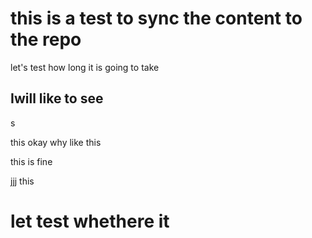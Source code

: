 # this is a test to sync the content to the repo



let's test how long it is going to take 
## Iwill like to see
s

this okay why like this

this is fine

jjj
this 

# let test whethere it 